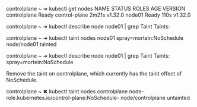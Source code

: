 


controlplane ~ ➜  kubectl get nodes
NAME           STATUS   ROLES           AGE     VERSION
controlplane   Ready    control-plane   2m21s   v1.32.0
node01         Ready    <none>          110s    v1.32.0


controlplane ~ ➜  kubectl describe node node01 | grep Taint
Taints:             <none>


controlplane ~ ➜  kubectl taint nodes node01 spray=mortein:NoSchedule
node/node01 tainted

controlplane ~ ➜  kubectl describe node node01 | grep Taint
Taints:             spray=mortein:NoSchedule

Remove the taint on controlplane, which currently has the taint effect of NoSchedule.

controlplane ~ ✖ kubectl taint nodes  controlplane node-role.kubernetes.io/control-plane:NoSchedule-
node/controlplane untainted